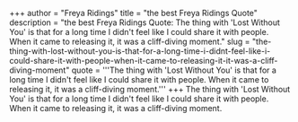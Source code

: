 +++
author = "Freya Ridings"
title = "the best Freya Ridings Quote"
description = "the best Freya Ridings Quote: The thing with 'Lost Without You' is that for a long time I didn't feel like I could share it with people. When it came to releasing it, it was a cliff-diving moment."
slug = "the-thing-with-lost-without-you-is-that-for-a-long-time-i-didnt-feel-like-i-could-share-it-with-people-when-it-came-to-releasing-it-it-was-a-cliff-diving-moment"
quote = '''The thing with 'Lost Without You' is that for a long time I didn't feel like I could share it with people. When it came to releasing it, it was a cliff-diving moment.'''
+++
The thing with 'Lost Without You' is that for a long time I didn't feel like I could share it with people. When it came to releasing it, it was a cliff-diving moment.

